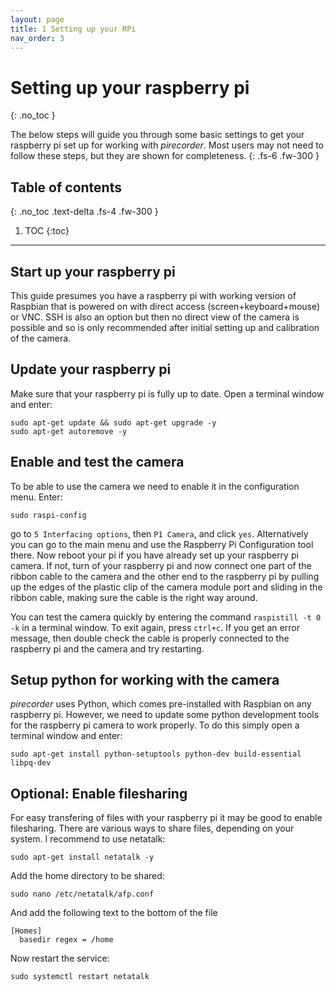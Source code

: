 ```yaml
---
layout: page
title: 1 Setting up your RPi
nav_order: 3
---
```


# Setting up your raspberry pi
{: .no_toc }

The below steps will guide you through some basic settings to get your raspberry pi set up for working with *pirecorder*. Most users may not need to follow these steps, but they are shown for completeness.
{: .fs-6 .fw-300 }

## Table of contents
{: .no_toc .text-delta .fs-4 .fw-300 }

1. TOC
{:toc}
---

## Start up your raspberry pi
This guide presumes you have a raspberry pi with working version of Raspbian that is powered on with direct access (screen+keyboard+mouse) or VNC. SSH is also an option but then no direct view of the camera is possible and so is only recommended after initial setting up and calibration of the camera.

## Update your raspberry pi

Make sure that your raspberry pi is fully up to date. Open a terminal window and enter:

```
sudo apt-get update && sudo apt-get upgrade -y
sudo apt-get autoremove -y
```

## Enable and test the camera

To be able to use the camera we need to enable it in the configuration menu. Enter:

```
sudo raspi-config
```

go to `5 Interfacing options`, then `P1 Camera`, and click `yes`. Alternatively you can go to the main menu and use the Raspberry Pi Configuration tool there. Now reboot your pi if you have already set up your raspberry pi camera. If not, turn of your raspberry pi and now connect one part of the ribbon cable to the camera and the other end to the raspberry pi by pulling up the edges of the plastic clip of the camera module port and sliding in the ribbon cable, making sure the cable is the right way around.

You can test the camera quickly by entering the command `raspistill -t 0 -k` in a terminal window. To exit again, press `ctrl+c`. If you get an error message, then double check the cable is properly connected to the raspberry pi and the camera and try restarting.

## Setup python for working with the camera

*pirecorder* uses Python, which comes pre-installed with Raspbian on any raspberry pi. However, we need to update some python development tools for the raspberry pi camera to work properly. To do this simply open a terminal window and enter:

```
sudo apt-get install python-setuptools python-dev build-essential libpq-dev
```

## Optional: Enable filesharing
For easy transfering of files with your raspberry pi it may be good to enable filesharing. There are various ways to share files, depending on your system. I recommend to use netatalk:

```
sudo apt-get install netatalk -y
```

Add the home directory to be shared:
```
sudo nano /etc/netatalk/afp.conf
```
And add the following text to the bottom of the file

```
[Homes]
  basedir regex = /home
```

Now restart the service:

```
sudo systemctl restart netatalk
```
